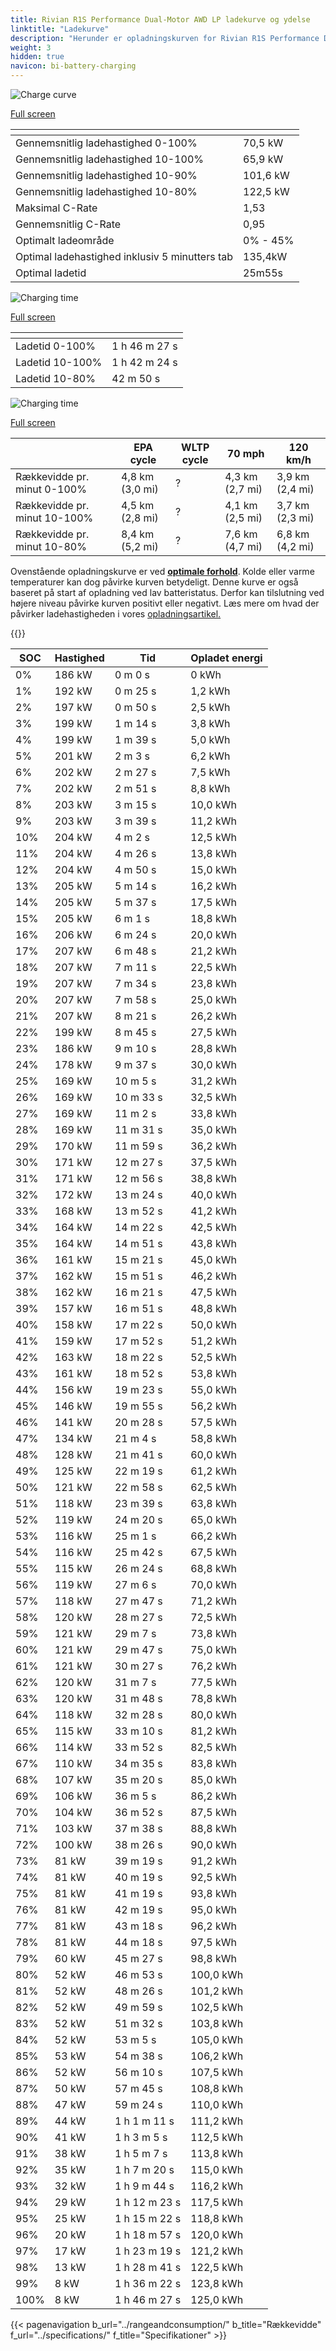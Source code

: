 ```yaml
---
title: Rivian R1S Performance Dual-Motor AWD LP ladekurve og ydelse
linktitle: "Ladekurve"
description: "Herunder er opladningskurven for Rivian R1S Performance Dual-Motor AWD LP, der viser ladehastigheden ved forskellige batteriniveauer. Derudover giver grafer for rækkevidde og tid omfattende detaljer om opladningsydelsen."
weight: 3
hidden: true
navicon: bi-battery-charging
---
```

<!-- markdownlint-disable MD033 -->
<!-- markdownlint-disable MD010 -->
<img src="/images/models/rivian/r1/r1s_performance_dual-motor_awd_lp/chargingcurve.svg" alt="Charge curve" class="img-fluid">

[Full screen](/images/models/rivian/r1/r1s_performance_dual-motor_awd_lp/chargingcurve.svg)


<div class="table-responsive">
<table class="table table-striped border">
	<thead>
		<tr>
			<th>
			</th>
			<th>
			</th>
		</tr>
	</thead>
	<tbody>
		<tr>
			<td>
				Gennemsnitlig ladehastighed 0-100%
			</td>
			<td>
				70,5 kW
			</td>
		</tr>
		<tr>
			<td>
				Gennemsnitlig ladehastighed 10-100%
			</td>
			<td>
				65,9 kW
			</td>
		</tr>
		<tr>
			<td>
				Gennemsnitlig ladehastighed 10-90%
			</td>
			<td>
				101,6 kW
			</td>
		</tr>
		<tr>
			<td>
				Gennemsnitlig ladehastighed 10-80%
			</td>
			<td>
				122,5 kW
			</td>
		</tr>
		<tr>
			<td>
				Maksimal C-Rate
			</td>
			<td>
				1,53
			</td>
		</tr>
		<tr>
			<td>
				Gennemsnitlig C-Rate
			</td>
			<td>
				0,95
			</td>
		</tr>
		<tr>
			<td>
				Optimalt ladeområde
			</td>
			<td>
				0% - 45%
			</td>
		</tr>
		<tr>
			<td>
				Optimal ladehastighed inklusiv 5 minutters tab
			</td>
			<td>
				135,4kW
			</td>
		</tr>
		<tr>
			<td>
				Optimal ladetid
			</td>
			<td>
				25m55s
			</td>
		</tr>
	</tbody>
</table>
</div>
<img src="/images/models/rivian/r1/r1s_performance_dual-motor_awd_lp/chargingtime.svg" alt="Charging time" class="img-fluid">

[Full screen](/images/models/rivian/r1/r1s_performance_dual-motor_awd_lp/chargingtime.svg)
<div class="table-responsive">
<table class="table table-striped border">
	<thead>
		<tr>
			<th>
			</th>
			<th>
			</th>
		</tr>
	</thead>
	<tbody>
		<tr>
			<td>
				Ladetid 0-100%
			</td>
			<td>
				1 h 46 m 27 s
			</td>
		</tr>
		<tr>
			<td>
				Ladetid 10-100%
			</td>
			<td>
				1 h 42 m 24 s
			</td>
		</tr>
		<tr>
			<td>
				Ladetid 10-80%
			</td>
			<td>
				 42 m 50 s
			</td>
		</tr>
	</tbody>
</table>
</div>
<img src="/images/models/rivian/r1/r1s_performance_dual-motor_awd_lp/chargerangespeed.svg" alt="Charging time" class="img-fluid">

[Full screen](/images/models/rivian/r1/r1s_performance_dual-motor_awd_lp/chargerangespeed.svg)
<div class="table-responsive">
<table class="table table-striped border">
	<thead>
		<tr>
			<th>
			</th>
			<th>
				EPA cycle
			</th>
			<th>
				WLTP cycle
			</th>
			<th>
				70 mph
			</th>
			<th>
				120 km/h
			</th>
		</tr>
	</thead>
	<tbody>
		<tr>
			<td>
				Rækkevidde pr. minut 0-100%
			</td>
			<td>
				4,8 km (3,0 mi)
			</td>
			<td>
				?
			</td>
			<td>
				4,3 km (2,7 mi)
			</td>
			<td>
				3,9 km (2,4 mi)
			</td>
		</tr>
		<tr>
			<td>
				Rækkevidde pr. minut 10-100%
			</td>
			<td>
				4,5 km (2,8 mi)
			</td>
			<td>
				?
			</td>
			<td>
				4,1 km (2,5 mi)
			</td>
			<td>
				3,7 km (2,3 mi)
			</td>
		</tr>
		<tr>
			<td>
				Rækkevidde pr. minut 10-80%
			</td>
			<td>
				8,4 km (5,2 mi)
			</td>
			<td>
				?
			</td>
			<td>
				7,6 km (4,7 mi)
			</td>
			<td>
				6,8 km (4,2 mi)
			</td>
		</tr>
	</tbody>
</table>
</div>


Ovenstående opladningskurve er ved **[optimale forhold](../../../../../technology/battery/charging/#temperature)**. Kolde eller varme temperaturer kan dog påvirke kurven betydeligt. Denne kurve er også baseret på start af opladning ved lav batteristatus. Derfor kan tilslutning ved højere niveau påvirke kurven positivt eller negativt. Læs mere om hvad der påvirker ladehastigheden i vores [opladningsartikel.](../../../../../technology/battery/charging/)


{{<evkxdisplayaddarticle />}}
<div class="table-responsive">
<table class="table table-striped border">
	<thead>
		<tr>
			<th>
				SOC
			</th>
			<th>
				Hastighed
			</th>
			<th>
				Tid
			</th>
			<th>
				Opladet energi
			</th>
		</tr>
	</thead>
	<tbody>
		<tr>
			<td>
				0%
			</td>
			<td>
				186 kW
			</td>
			<td>
				 0 m 0 s
			</td>
			<td>
				0 kWh
			</td>
		</tr>
		<tr>
			<td>
				1%
			</td>
			<td>
				192 kW
			</td>
			<td>
				 0 m 25 s
			</td>
			<td>
				1,2 kWh
			</td>
		</tr>
		<tr>
			<td>
				2%
			</td>
			<td>
				197 kW
			</td>
			<td>
				 0 m 50 s
			</td>
			<td>
				2,5 kWh
			</td>
		</tr>
		<tr>
			<td>
				3%
			</td>
			<td>
				199 kW
			</td>
			<td>
				 1 m 14 s
			</td>
			<td>
				3,8 kWh
			</td>
		</tr>
		<tr>
			<td>
				4%
			</td>
			<td>
				199 kW
			</td>
			<td>
				 1 m 39 s
			</td>
			<td>
				5,0 kWh
			</td>
		</tr>
		<tr>
			<td>
				5%
			</td>
			<td>
				201 kW
			</td>
			<td>
				 2 m 3 s
			</td>
			<td>
				6,2 kWh
			</td>
		</tr>
		<tr>
			<td>
				6%
			</td>
			<td>
				202 kW
			</td>
			<td>
				 2 m 27 s
			</td>
			<td>
				7,5 kWh
			</td>
		</tr>
		<tr>
			<td>
				7%
			</td>
			<td>
				202 kW
			</td>
			<td>
				 2 m 51 s
			</td>
			<td>
				8,8 kWh
			</td>
		</tr>
		<tr>
			<td>
				8%
			</td>
			<td>
				203 kW
			</td>
			<td>
				 3 m 15 s
			</td>
			<td>
				10,0 kWh
			</td>
		</tr>
		<tr>
			<td>
				9%
			</td>
			<td>
				203 kW
			</td>
			<td>
				 3 m 39 s
			</td>
			<td>
				11,2 kWh
			</td>
		</tr>
		<tr>
			<td>
				10%
			</td>
			<td>
				204 kW
			</td>
			<td>
				 4 m 2 s
			</td>
			<td>
				12,5 kWh
			</td>
		</tr>
		<tr>
			<td>
				11%
			</td>
			<td>
				204 kW
			</td>
			<td>
				 4 m 26 s
			</td>
			<td>
				13,8 kWh
			</td>
		</tr>
		<tr>
			<td>
				12%
			</td>
			<td>
				204 kW
			</td>
			<td>
				 4 m 50 s
			</td>
			<td>
				15,0 kWh
			</td>
		</tr>
		<tr>
			<td>
				13%
			</td>
			<td>
				205 kW
			</td>
			<td>
				 5 m 14 s
			</td>
			<td>
				16,2 kWh
			</td>
		</tr>
		<tr>
			<td>
				14%
			</td>
			<td>
				205 kW
			</td>
			<td>
				 5 m 37 s
			</td>
			<td>
				17,5 kWh
			</td>
		</tr>
		<tr>
			<td>
				15%
			</td>
			<td>
				205 kW
			</td>
			<td>
				 6 m 1 s
			</td>
			<td>
				18,8 kWh
			</td>
		</tr>
		<tr>
			<td>
				16%
			</td>
			<td>
				206 kW
			</td>
			<td>
				 6 m 24 s
			</td>
			<td>
				20,0 kWh
			</td>
		</tr>
		<tr>
			<td>
				17%
			</td>
			<td>
				207 kW
			</td>
			<td>
				 6 m 48 s
			</td>
			<td>
				21,2 kWh
			</td>
		</tr>
		<tr>
			<td>
				18%
			</td>
			<td>
				207 kW
			</td>
			<td>
				 7 m 11 s
			</td>
			<td>
				22,5 kWh
			</td>
		</tr>
		<tr>
			<td>
				19%
			</td>
			<td>
				207 kW
			</td>
			<td>
				 7 m 34 s
			</td>
			<td>
				23,8 kWh
			</td>
		</tr>
		<tr>
			<td>
				20%
			</td>
			<td>
				207 kW
			</td>
			<td>
				 7 m 58 s
			</td>
			<td>
				25,0 kWh
			</td>
		</tr>
		<tr>
			<td>
				21%
			</td>
			<td>
				207 kW
			</td>
			<td>
				 8 m 21 s
			</td>
			<td>
				26,2 kWh
			</td>
		</tr>
		<tr>
			<td>
				22%
			</td>
			<td>
				199 kW
			</td>
			<td>
				 8 m 45 s
			</td>
			<td>
				27,5 kWh
			</td>
		</tr>
		<tr>
			<td>
				23%
			</td>
			<td>
				186 kW
			</td>
			<td>
				 9 m 10 s
			</td>
			<td>
				28,8 kWh
			</td>
		</tr>
		<tr>
			<td>
				24%
			</td>
			<td>
				178 kW
			</td>
			<td>
				 9 m 37 s
			</td>
			<td>
				30,0 kWh
			</td>
		</tr>
		<tr>
			<td>
				25%
			</td>
			<td>
				169 kW
			</td>
			<td>
				 10 m 5 s
			</td>
			<td>
				31,2 kWh
			</td>
		</tr>
		<tr>
			<td>
				26%
			</td>
			<td>
				169 kW
			</td>
			<td>
				 10 m 33 s
			</td>
			<td>
				32,5 kWh
			</td>
		</tr>
		<tr>
			<td>
				27%
			</td>
			<td>
				169 kW
			</td>
			<td>
				 11 m 2 s
			</td>
			<td>
				33,8 kWh
			</td>
		</tr>
		<tr>
			<td>
				28%
			</td>
			<td>
				169 kW
			</td>
			<td>
				 11 m 31 s
			</td>
			<td>
				35,0 kWh
			</td>
		</tr>
		<tr>
			<td>
				29%
			</td>
			<td>
				170 kW
			</td>
			<td>
				 11 m 59 s
			</td>
			<td>
				36,2 kWh
			</td>
		</tr>
		<tr>
			<td>
				30%
			</td>
			<td>
				171 kW
			</td>
			<td>
				 12 m 27 s
			</td>
			<td>
				37,5 kWh
			</td>
		</tr>
		<tr>
			<td>
				31%
			</td>
			<td>
				171 kW
			</td>
			<td>
				 12 m 56 s
			</td>
			<td>
				38,8 kWh
			</td>
		</tr>
		<tr>
			<td>
				32%
			</td>
			<td>
				172 kW
			</td>
			<td>
				 13 m 24 s
			</td>
			<td>
				40,0 kWh
			</td>
		</tr>
		<tr>
			<td>
				33%
			</td>
			<td>
				168 kW
			</td>
			<td>
				 13 m 52 s
			</td>
			<td>
				41,2 kWh
			</td>
		</tr>
		<tr>
			<td>
				34%
			</td>
			<td>
				164 kW
			</td>
			<td>
				 14 m 22 s
			</td>
			<td>
				42,5 kWh
			</td>
		</tr>
		<tr>
			<td>
				35%
			</td>
			<td>
				164 kW
			</td>
			<td>
				 14 m 51 s
			</td>
			<td>
				43,8 kWh
			</td>
		</tr>
		<tr>
			<td>
				36%
			</td>
			<td>
				161 kW
			</td>
			<td>
				 15 m 21 s
			</td>
			<td>
				45,0 kWh
			</td>
		</tr>
		<tr>
			<td>
				37%
			</td>
			<td>
				162 kW
			</td>
			<td>
				 15 m 51 s
			</td>
			<td>
				46,2 kWh
			</td>
		</tr>
		<tr>
			<td>
				38%
			</td>
			<td>
				162 kW
			</td>
			<td>
				 16 m 21 s
			</td>
			<td>
				47,5 kWh
			</td>
		</tr>
		<tr>
			<td>
				39%
			</td>
			<td>
				157 kW
			</td>
			<td>
				 16 m 51 s
			</td>
			<td>
				48,8 kWh
			</td>
		</tr>
		<tr>
			<td>
				40%
			</td>
			<td>
				158 kW
			</td>
			<td>
				 17 m 22 s
			</td>
			<td>
				50,0 kWh
			</td>
		</tr>
		<tr>
			<td>
				41%
			</td>
			<td>
				159 kW
			</td>
			<td>
				 17 m 52 s
			</td>
			<td>
				51,2 kWh
			</td>
		</tr>
		<tr>
			<td>
				42%
			</td>
			<td>
				163 kW
			</td>
			<td>
				 18 m 22 s
			</td>
			<td>
				52,5 kWh
			</td>
		</tr>
		<tr>
			<td>
				43%
			</td>
			<td>
				161 kW
			</td>
			<td>
				 18 m 52 s
			</td>
			<td>
				53,8 kWh
			</td>
		</tr>
		<tr>
			<td>
				44%
			</td>
			<td>
				156 kW
			</td>
			<td>
				 19 m 23 s
			</td>
			<td>
				55,0 kWh
			</td>
		</tr>
		<tr>
			<td>
				45%
			</td>
			<td>
				146 kW
			</td>
			<td>
				 19 m 55 s
			</td>
			<td>
				56,2 kWh
			</td>
		</tr>
		<tr>
			<td>
				46%
			</td>
			<td>
				141 kW
			</td>
			<td>
				 20 m 28 s
			</td>
			<td>
				57,5 kWh
			</td>
		</tr>
		<tr>
			<td>
				47%
			</td>
			<td>
				134 kW
			</td>
			<td>
				 21 m 4 s
			</td>
			<td>
				58,8 kWh
			</td>
		</tr>
		<tr>
			<td>
				48%
			</td>
			<td>
				128 kW
			</td>
			<td>
				 21 m 41 s
			</td>
			<td>
				60,0 kWh
			</td>
		</tr>
		<tr>
			<td>
				49%
			</td>
			<td>
				125 kW
			</td>
			<td>
				 22 m 19 s
			</td>
			<td>
				61,2 kWh
			</td>
		</tr>
		<tr>
			<td>
				50%
			</td>
			<td>
				121 kW
			</td>
			<td>
				 22 m 58 s
			</td>
			<td>
				62,5 kWh
			</td>
		</tr>
		<tr>
			<td>
				51%
			</td>
			<td>
				118 kW
			</td>
			<td>
				 23 m 39 s
			</td>
			<td>
				63,8 kWh
			</td>
		</tr>
		<tr>
			<td>
				52%
			</td>
			<td>
				119 kW
			</td>
			<td>
				 24 m 20 s
			</td>
			<td>
				65,0 kWh
			</td>
		</tr>
		<tr>
			<td>
				53%
			</td>
			<td>
				116 kW
			</td>
			<td>
				 25 m 1 s
			</td>
			<td>
				66,2 kWh
			</td>
		</tr>
		<tr>
			<td>
				54%
			</td>
			<td>
				116 kW
			</td>
			<td>
				 25 m 42 s
			</td>
			<td>
				67,5 kWh
			</td>
		</tr>
		<tr>
			<td>
				55%
			</td>
			<td>
				115 kW
			</td>
			<td>
				 26 m 24 s
			</td>
			<td>
				68,8 kWh
			</td>
		</tr>
		<tr>
			<td>
				56%
			</td>
			<td>
				119 kW
			</td>
			<td>
				 27 m 6 s
			</td>
			<td>
				70,0 kWh
			</td>
		</tr>
		<tr>
			<td>
				57%
			</td>
			<td>
				118 kW
			</td>
			<td>
				 27 m 47 s
			</td>
			<td>
				71,2 kWh
			</td>
		</tr>
		<tr>
			<td>
				58%
			</td>
			<td>
				120 kW
			</td>
			<td>
				 28 m 27 s
			</td>
			<td>
				72,5 kWh
			</td>
		</tr>
		<tr>
			<td>
				59%
			</td>
			<td>
				121 kW
			</td>
			<td>
				 29 m 7 s
			</td>
			<td>
				73,8 kWh
			</td>
		</tr>
		<tr>
			<td>
				60%
			</td>
			<td>
				121 kW
			</td>
			<td>
				 29 m 47 s
			</td>
			<td>
				75,0 kWh
			</td>
		</tr>
		<tr>
			<td>
				61%
			</td>
			<td>
				121 kW
			</td>
			<td>
				 30 m 27 s
			</td>
			<td>
				76,2 kWh
			</td>
		</tr>
		<tr>
			<td>
				62%
			</td>
			<td>
				120 kW
			</td>
			<td>
				 31 m 7 s
			</td>
			<td>
				77,5 kWh
			</td>
		</tr>
		<tr>
			<td>
				63%
			</td>
			<td>
				120 kW
			</td>
			<td>
				 31 m 48 s
			</td>
			<td>
				78,8 kWh
			</td>
		</tr>
		<tr>
			<td>
				64%
			</td>
			<td>
				118 kW
			</td>
			<td>
				 32 m 28 s
			</td>
			<td>
				80,0 kWh
			</td>
		</tr>
		<tr>
			<td>
				65%
			</td>
			<td>
				115 kW
			</td>
			<td>
				 33 m 10 s
			</td>
			<td>
				81,2 kWh
			</td>
		</tr>
		<tr>
			<td>
				66%
			</td>
			<td>
				114 kW
			</td>
			<td>
				 33 m 52 s
			</td>
			<td>
				82,5 kWh
			</td>
		</tr>
		<tr>
			<td>
				67%
			</td>
			<td>
				110 kW
			</td>
			<td>
				 34 m 35 s
			</td>
			<td>
				83,8 kWh
			</td>
		</tr>
		<tr>
			<td>
				68%
			</td>
			<td>
				107 kW
			</td>
			<td>
				 35 m 20 s
			</td>
			<td>
				85,0 kWh
			</td>
		</tr>
		<tr>
			<td>
				69%
			</td>
			<td>
				106 kW
			</td>
			<td>
				 36 m 5 s
			</td>
			<td>
				86,2 kWh
			</td>
		</tr>
		<tr>
			<td>
				70%
			</td>
			<td>
				104 kW
			</td>
			<td>
				 36 m 52 s
			</td>
			<td>
				87,5 kWh
			</td>
		</tr>
		<tr>
			<td>
				71%
			</td>
			<td>
				103 kW
			</td>
			<td>
				 37 m 38 s
			</td>
			<td>
				88,8 kWh
			</td>
		</tr>
		<tr>
			<td>
				72%
			</td>
			<td>
				100 kW
			</td>
			<td>
				 38 m 26 s
			</td>
			<td>
				90,0 kWh
			</td>
		</tr>
		<tr>
			<td>
				73%
			</td>
			<td>
				81 kW
			</td>
			<td>
				 39 m 19 s
			</td>
			<td>
				91,2 kWh
			</td>
		</tr>
		<tr>
			<td>
				74%
			</td>
			<td>
				81 kW
			</td>
			<td>
				 40 m 19 s
			</td>
			<td>
				92,5 kWh
			</td>
		</tr>
		<tr>
			<td>
				75%
			</td>
			<td>
				81 kW
			</td>
			<td>
				 41 m 19 s
			</td>
			<td>
				93,8 kWh
			</td>
		</tr>
		<tr>
			<td>
				76%
			</td>
			<td>
				81 kW
			</td>
			<td>
				 42 m 19 s
			</td>
			<td>
				95,0 kWh
			</td>
		</tr>
		<tr>
			<td>
				77%
			</td>
			<td>
				81 kW
			</td>
			<td>
				 43 m 18 s
			</td>
			<td>
				96,2 kWh
			</td>
		</tr>
		<tr>
			<td>
				78%
			</td>
			<td>
				81 kW
			</td>
			<td>
				 44 m 18 s
			</td>
			<td>
				97,5 kWh
			</td>
		</tr>
		<tr>
			<td>
				79%
			</td>
			<td>
				60 kW
			</td>
			<td>
				 45 m 27 s
			</td>
			<td>
				98,8 kWh
			</td>
		</tr>
		<tr>
			<td>
				80%
			</td>
			<td>
				52 kW
			</td>
			<td>
				 46 m 53 s
			</td>
			<td>
				100,0 kWh
			</td>
		</tr>
		<tr>
			<td>
				81%
			</td>
			<td>
				52 kW
			</td>
			<td>
				 48 m 26 s
			</td>
			<td>
				101,2 kWh
			</td>
		</tr>
		<tr>
			<td>
				82%
			</td>
			<td>
				52 kW
			</td>
			<td>
				 49 m 59 s
			</td>
			<td>
				102,5 kWh
			</td>
		</tr>
		<tr>
			<td>
				83%
			</td>
			<td>
				52 kW
			</td>
			<td>
				 51 m 32 s
			</td>
			<td>
				103,8 kWh
			</td>
		</tr>
		<tr>
			<td>
				84%
			</td>
			<td>
				52 kW
			</td>
			<td>
				 53 m 5 s
			</td>
			<td>
				105,0 kWh
			</td>
		</tr>
		<tr>
			<td>
				85%
			</td>
			<td>
				53 kW
			</td>
			<td>
				 54 m 38 s
			</td>
			<td>
				106,2 kWh
			</td>
		</tr>
		<tr>
			<td>
				86%
			</td>
			<td>
				52 kW
			</td>
			<td>
				 56 m 10 s
			</td>
			<td>
				107,5 kWh
			</td>
		</tr>
		<tr>
			<td>
				87%
			</td>
			<td>
				50 kW
			</td>
			<td>
				 57 m 45 s
			</td>
			<td>
				108,8 kWh
			</td>
		</tr>
		<tr>
			<td>
				88%
			</td>
			<td>
				47 kW
			</td>
			<td>
				 59 m 24 s
			</td>
			<td>
				110,0 kWh
			</td>
		</tr>
		<tr>
			<td>
				89%
			</td>
			<td>
				44 kW
			</td>
			<td>
				1 h 1 m 11 s
			</td>
			<td>
				111,2 kWh
			</td>
		</tr>
		<tr>
			<td>
				90%
			</td>
			<td>
				41 kW
			</td>
			<td>
				1 h 3 m 5 s
			</td>
			<td>
				112,5 kWh
			</td>
		</tr>
		<tr>
			<td>
				91%
			</td>
			<td>
				38 kW
			</td>
			<td>
				1 h 5 m 7 s
			</td>
			<td>
				113,8 kWh
			</td>
		</tr>
		<tr>
			<td>
				92%
			</td>
			<td>
				35 kW
			</td>
			<td>
				1 h 7 m 20 s
			</td>
			<td>
				115,0 kWh
			</td>
		</tr>
		<tr>
			<td>
				93%
			</td>
			<td>
				32 kW
			</td>
			<td>
				1 h 9 m 44 s
			</td>
			<td>
				116,2 kWh
			</td>
		</tr>
		<tr>
			<td>
				94%
			</td>
			<td>
				29 kW
			</td>
			<td>
				1 h 12 m 23 s
			</td>
			<td>
				117,5 kWh
			</td>
		</tr>
		<tr>
			<td>
				95%
			</td>
			<td>
				25 kW
			</td>
			<td>
				1 h 15 m 22 s
			</td>
			<td>
				118,8 kWh
			</td>
		</tr>
		<tr>
			<td>
				96%
			</td>
			<td>
				20 kW
			</td>
			<td>
				1 h 18 m 57 s
			</td>
			<td>
				120,0 kWh
			</td>
		</tr>
		<tr>
			<td>
				97%
			</td>
			<td>
				17 kW
			</td>
			<td>
				1 h 23 m 19 s
			</td>
			<td>
				121,2 kWh
			</td>
		</tr>
		<tr>
			<td>
				98%
			</td>
			<td>
				13 kW
			</td>
			<td>
				1 h 28 m 41 s
			</td>
			<td>
				122,5 kWh
			</td>
		</tr>
		<tr>
			<td>
				99%
			</td>
			<td>
				8 kW
			</td>
			<td>
				1 h 36 m 22 s
			</td>
			<td>
				123,8 kWh
			</td>
		</tr>
		<tr>
			<td>
				100%
			</td>
			<td>
				8 kW
			</td>
			<td>
				1 h 46 m 27 s
			</td>
			<td>
				125,0 kWh
			</td>
		</tr>
	</tbody>
</table>
</div>


{{< pagenavigation b_url="../rangeandconsumption/" b_title="Rækkevidde" f_url="../specifications/" f_title="Specifikationer" >}}
